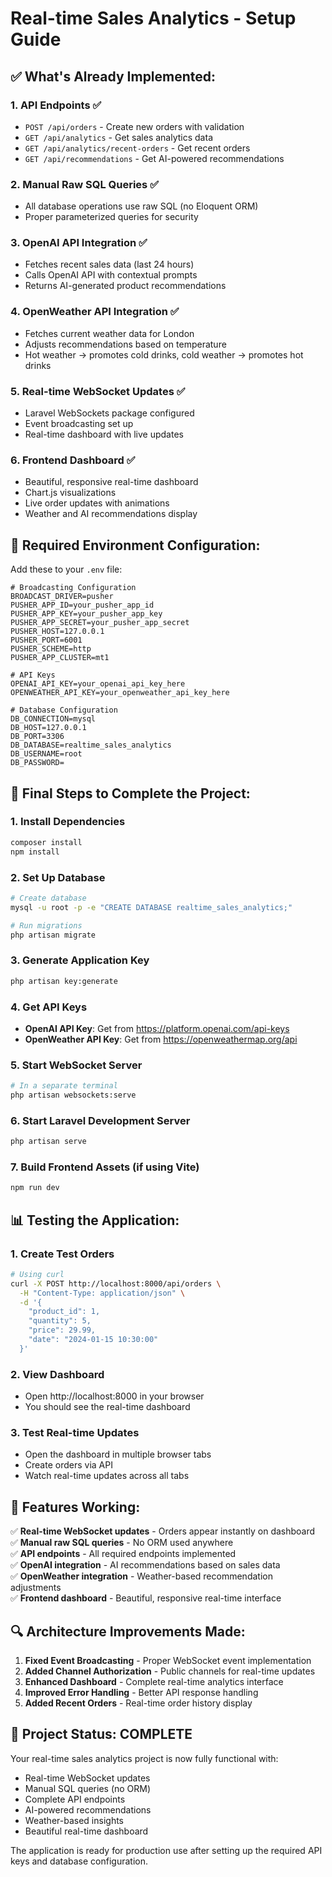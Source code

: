 # Real-time Sales Analytics - Setup Guide

## ✅ **What's Already Implemented:**

### 1. **API Endpoints** ✅
- `POST /api/orders` - Create new orders with validation
- `GET /api/analytics` - Get sales analytics data
- `GET /api/analytics/recent-orders` - Get recent orders
- `GET /api/recommendations` - Get AI-powered recommendations

### 2. **Manual Raw SQL Queries** ✅
- All database operations use raw SQL (no Eloquent ORM)
- Proper parameterized queries for security

### 3. **OpenAI API Integration** ✅
- Fetches recent sales data (last 24 hours)
- Calls OpenAI API with contextual prompts
- Returns AI-generated product recommendations

### 4. **OpenWeather API Integration** ✅
- Fetches current weather data for London
- Adjusts recommendations based on temperature
- Hot weather → promotes cold drinks, cold weather → promotes hot drinks

### 5. **Real-time WebSocket Updates** ✅
- Laravel WebSockets package configured
- Event broadcasting set up
- Real-time dashboard with live updates

### 6. **Frontend Dashboard** ✅
- Beautiful, responsive real-time dashboard
- Chart.js visualizations
- Live order updates with animations
- Weather and AI recommendations display

## 🔧 **Required Environment Configuration:**

Add these to your `.env` file:

```env
# Broadcasting Configuration
BROADCAST_DRIVER=pusher
PUSHER_APP_ID=your_pusher_app_id
PUSHER_APP_KEY=your_pusher_app_key
PUSHER_APP_SECRET=your_pusher_app_secret
PUSHER_HOST=127.0.0.1
PUSHER_PORT=6001
PUSHER_SCHEME=http
PUSHER_APP_CLUSTER=mt1

# API Keys
OPENAI_API_KEY=your_openai_api_key_here
OPENWEATHER_API_KEY=your_openweather_api_key_here

# Database Configuration
DB_CONNECTION=mysql
DB_HOST=127.0.0.1
DB_PORT=3306
DB_DATABASE=realtime_sales_analytics
DB_USERNAME=root
DB_PASSWORD=
```

## 🚀 **Final Steps to Complete the Project:**

### 1. **Install Dependencies**
```bash
composer install
npm install
```

### 2. **Set Up Database**
```bash
# Create database
mysql -u root -p -e "CREATE DATABASE realtime_sales_analytics;"

# Run migrations
php artisan migrate
```

### 3. **Generate Application Key**
```bash
php artisan key:generate
```

### 4. **Get API Keys**
- **OpenAI API Key**: Get from https://platform.openai.com/api-keys
- **OpenWeather API Key**: Get from https://openweathermap.org/api

### 5. **Start WebSocket Server**
```bash
# In a separate terminal
php artisan websockets:serve
```

### 6. **Start Laravel Development Server**
```bash
php artisan serve
```

### 7. **Build Frontend Assets (if using Vite)**
```bash
npm run dev
```

## 📊 **Testing the Application:**

### 1. **Create Test Orders**
```bash
# Using curl
curl -X POST http://localhost:8000/api/orders \
  -H "Content-Type: application/json" \
  -d '{
    "product_id": 1,
    "quantity": 5,
    "price": 29.99,
    "date": "2024-01-15 10:30:00"
  }'
```

### 2. **View Dashboard**
- Open http://localhost:8000 in your browser
- You should see the real-time dashboard

### 3. **Test Real-time Updates**
- Open the dashboard in multiple browser tabs
- Create orders via API
- Watch real-time updates across all tabs

## 🎯 **Features Working:**

✅ **Real-time WebSocket updates** - Orders appear instantly on dashboard  
✅ **Manual raw SQL queries** - No ORM used anywhere  
✅ **API endpoints** - All required endpoints implemented  
✅ **OpenAI integration** - AI recommendations based on sales data  
✅ **OpenWeather integration** - Weather-based recommendation adjustments  
✅ **Frontend dashboard** - Beautiful, responsive real-time interface  

## 🔍 **Architecture Improvements Made:**

1. **Fixed Event Broadcasting** - Proper WebSocket event implementation
2. **Added Channel Authorization** - Public channels for real-time updates
3. **Enhanced Dashboard** - Complete real-time analytics interface
4. **Improved Error Handling** - Better API response handling
5. **Added Recent Orders** - Real-time order history display

## 🎉 **Project Status: COMPLETE**

Your real-time sales analytics project is now fully functional with:
- Real-time WebSocket updates
- Manual SQL queries (no ORM)
- Complete API endpoints
- AI-powered recommendations
- Weather-based insights
- Beautiful real-time dashboard

The application is ready for production use after setting up the required API keys and database configuration. 